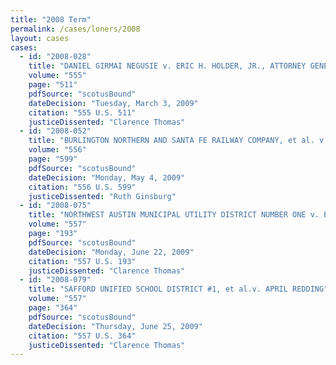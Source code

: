```yaml
---
title: "2008 Term"
permalink: /cases/loners/2008
layout: cases
cases:
  - id: "2008-028"
    title: "DANIEL GIRMAI NEGUSIE v. ERIC H. HOLDER, JR., ATTORNEY GENERAL"
    volume: "555"
    page: "511"
    pdfSource: "scotusBound"
    dateDecision: "Tuesday, March 3, 2009"
    citation: "555 U.S. 511"
    justiceDissented: "Clarence Thomas"
  - id: "2008-052"
    title: "BURLINGTON NORTHERN AND SANTA FE RAILWAY COMPANY, et al. v. UNITED STATES et al."
    volume: "556"
    page: "599"
    pdfSource: "scotusBound"
    dateDecision: "Monday, May 4, 2009"
    citation: "556 U.S. 599"
    justiceDissented: "Ruth Ginsburg"
  - id: "2008-075"
    title: "NORTHWEST AUSTIN MUNICIPAL UTILITY DISTRICT NUMBER ONE v. ERIC H. HOLDER, JR., ATTORNEY GENERAL, et al."
    volume: "557"
    page: "193"
    pdfSource: "scotusBound"
    dateDecision: "Monday, June 22, 2009"
    citation: "557 U.S. 193"
    justiceDissented: "Clarence Thomas"
  - id: "2008-079"
    title: "SAFFORD UNIFIED SCHOOL DISTRICT #1, et al.v. APRIL REDDING"
    volume: "557"
    page: "364"
    pdfSource: "scotusBound"
    dateDecision: "Thursday, June 25, 2009"
    citation: "557 U.S. 364"
    justiceDissented: "Clarence Thomas"
---
```

